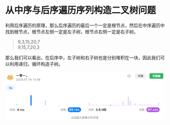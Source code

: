 # 从中序与后序遍历序列构造二叉树问题
利用后序遍历的原理，那么后序遍历的最后一个一定是根节点，然后在中序遍历中找到根节点，根节点左侧一定是左子树，根节点右侧一定是右子树。  
> 9,3,15,20,7  
> 9,15,7,20,3  

那么我们可以看出，在后序中，左子树和右子树也是分别堆积在一块，因此我们可以利用递归，循环构造子树。   

![img.png](img.png)